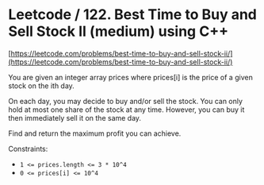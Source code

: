 # Leetcode / 122. Best Time to Buy and Sell Stock II (medium) using C++

[https://leetcode.com/problems/best-time-to-buy-and-sell-stock-ii/](https://leetcode.com/problems/best-time-to-buy-and-sell-stock-ii/)

You are given an integer array prices where prices[i] is the price of a given stock on the ith day.

On each day, you may decide to buy and/or sell the stock. You can only hold at most one share of the stock at any time. However, you can buy it then immediately sell it on the same day.

Find and return the maximum profit you can achieve.

Constraints:

- `1 <= prices.length <= 3 * 10^4`
- `0 <= prices[i] <= 10^4`
